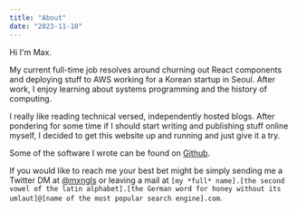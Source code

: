 ```yaml
---
title: "About"
date: "2023-11-10"
---
```


Hi I'm Max. 

My current full-time job resolves around churning out React components
and deploying stuff to AWS working for a Korean startup in Seoul. After
work, I enjoy learning about systems programming and the history of
computing.

I really like reading technical versed, independently hosted blogs.
After pondering for some time if I should start writing and publishing
stuff online myself, I decided to get this website up and running and
just give it a try.

Some of the software I wrote can be found on
[Github](https://github.com/mxngls).

If you would like to reach me your best bet might be simply sending me
a Twitter DM at [@mxngls](https://twitter.com/Mxngls) or leaving a mail
at `[my *full* name].[the second vowel of the latin alphabet].[the
German word for honey without its umlaut]@[name of the most popular
search engine].com`.
